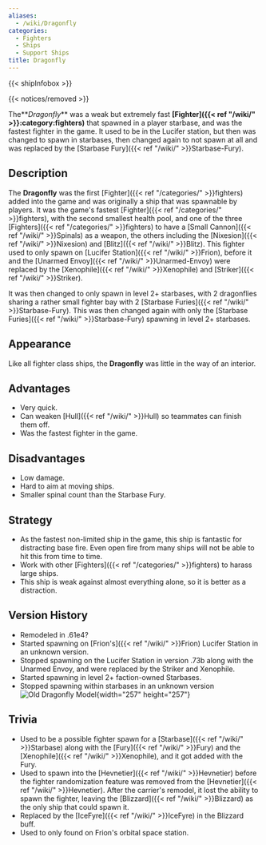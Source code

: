 ```yaml
---
aliases:
  - /wiki/Dragonfly
categories:
  - Fighters
  - Ships
  - Support Ships
title: Dragonfly
---
```


{{< shipInfobox >}}

{{< notices/removed >}}

The**_Dragonfly_** was a weak but extremely fast **[Fighter]({{< ref "/wiki/" >}}:category:fighters)** that spawned in a player starbase, and was the fastest fighter in the game. It used to be in the Lucifer station, but then was changed to spawn in starbases, then changed again to not spawn at all and was replaced by the [Starbase Fury]({{< ref "/wiki/" >}}Starbase-Fury).

## Description

The **Dragonfly** was the first [Fighter]({{< ref "/categories/" >}}fighters) added into the game and was originally a ship that was spawnable by players. It was the game's fastest [Fighter]({{< ref "/categories/" >}}fighters), with the second smallest health pool, and one of the three [Fighters]({{< ref "/categories/" >}}fighters) to have a [Small Cannon]({{< ref "/wiki/" >}}Spinals) as a weapon, the others including the [Nixesion]({{< ref "/wiki/" >}}Nixesion) and [Blitz]({{< ref "/wiki/" >}}Blitz). This fighter used to only spawn on [Lucifer Station]({{< ref "/wiki/" >}}Frion), before it and the [Unarmed Envoy]({{< ref "/wiki/" >}}Unarmed-Envoy) were replaced by the [Xenophile]({{< ref "/wiki/" >}}Xenophile) and [Striker]({{< ref "/wiki/" >}}Striker).

It was then changed to only spawn in level 2+ starbases, with 2 dragonflies sharing a rather small fighter bay with 2 [Starbase Furies]({{< ref "/wiki/" >}}Starbase-Fury). This was then changed again with only the [Starbase Furies]({{< ref "/wiki/" >}}Starbase-Fury) spawning in level 2+ starbases.

## Appearance

Like all fighter class ships, the **Dragonfly** was little in the way of an interior.

## Advantages

- Very quick.
- Can weaken [Hull]({{< ref "/wiki/" >}}Hull) so teammates can finish them off.
- Was the fastest fighter in the game.

## Disadvantages

- Low damage.
- Hard to aim at moving ships.
- Smaller spinal count than the Starbase Fury.

## Strategy

- As the fastest non-limited ship in the game, this ship is fantastic for distracting base fire. Even open fire from many ships will not be able to hit this from time to time.
- Work with other [Fighters]({{< ref "/categories/" >}}fighters) to harass large ships.
- This ship is weak against almost everything alone, so it is better as a distraction.

## Version History

- Remodeled in .61e4?
- Started spawning on [Frion's]({{< ref "/wiki/" >}}Frion) Lucifer Station in an unknown version.
- Stopped spawning on the Lucifer Station in version .73b along with the Unarmed Envoy, and were replaced by the Striker and Xenophile.
- Started spawning in level 2+ faction-owned Starbases.
- Stopped spawning within starbases in an unknown version![Old
Dragonfly Model](Dragonfly-0.png "Old Dragonfly Model"){width="257" height="257"}

## Trivia

- Used to be a possible fighter spawn for a [Starbase]({{< ref "/wiki/" >}}Starbase) along with the [Fury]({{< ref "/wiki/" >}}Fury) and the [Xenophile]({{< ref "/wiki/" >}}Xenophile), and it got added with the Fury.
- Used to spawn into the [Hevnetier]({{< ref "/wiki/" >}}Hevnetier) before the fighter randomization feature was removed from the [Hevnetier]({{< ref "/wiki/" >}}Hevnetier). After the carrier's remodel, it lost the ability to spawn the fighter, leaving the [Blizzard]({{< ref "/wiki/" >}}Blizzard) as the only ship that could spawn it.
- Replaced by the [IceFyre]({{< ref "/wiki/" >}}IceFyre) in the Blizzard buff.
- Used to only found on Frion's orbital space station.
